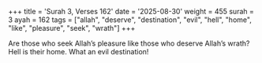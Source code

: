 +++
title = 'Surah 3, Verses 162'
date = '2025-08-30'
weight = 455
surah = 3
ayah = 162
tags = ["allah", "deserve", "destination", "evil", "hell", "home", "like", "pleasure", "seek", "wrath"]
+++

Are those who seek Allah’s pleasure like those who deserve Allah’s wrath? Hell is their home. What an evil destination!